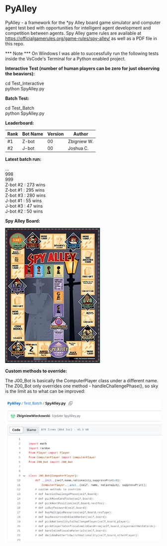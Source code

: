 # PyAlley
PyAlley - a framework for the *py Alley board game simulator and computer agent test bed with opportunities  for intelligent agent development and competition between agents. Spy Alley game rules are available at https://officialgamerules.org/game-rules/spy-alley/ as well as a PDF file in this repo.

*** Note *** On Windows I was able to successfully run the following tests inside the VsCode's Terminal for a Python enabled project.

<b>Interactive Test (number of human players can be zero for just observing the beaviors):</b>

cd Test_Interactive  
python SpyAlley.py

<b>Batch Test:</b>

cd Test_Batch  
python SpyAlley.py

<b>Leaderboard:</b>

|     Rank      |    Bot Name   |   Version    |   Author     |
| ------------- | ------------- |------------- |------------- |
|      #1       |     Z-bot     |      00      | Zbigniew W.  |
|      #2       |     J-bot     |      00      |  Joshua C.   |

<b>Latest batch run:</b>

...  
998  
999  
Z-bot #2 : 273 wins  
Z-bot #1 : 295 wins  
Z-bot #3 : 280 wins  
J-bot #1 : 55 wins  
J-bot #3 : 47 wins  
J-bot #2 : 50 wins  

<b>Spy Alley Board:</b>

![Spy Alley](SpyAlleyBoard.png?raw=true "Spy Alley Board")

<b>Custom methods to override:</b>

The J00_Bot is basically the ComputerPlayer class under a different name. The Z00_Bot only overrides one method - handleChallengePhase(), so sky is the limit as to what can be improved:

![Custom Methods](CustomMethodsToOverride.png?raw=true "Custom Methods")
